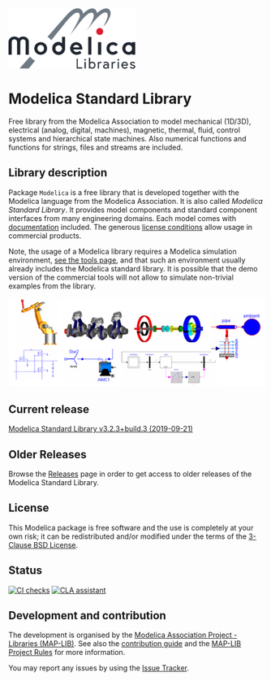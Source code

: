 <img src="https://github.com/modelica/ModelicaStandardLibrary/raw/master/Modelica/Resources/Images/Logos/Modelica_Libraries.svg?sanitize=true" width="250px">

# Modelica Standard Library

Free library from the Modelica Association to model mechanical (1D/3D), electrical (analog, digital, machines), magnetic, thermal, fluid, control systems and hierarchical state machines. Also numerical functions and functions for strings, files and streams are included.

## Library description

Package `Modelica` is a free library that is developed together with the Modelica language from the Modelica Association. It is also called *Modelica Standard Library*. It provides model components and standard component interfaces from many engineering domains. Each model comes with [documentation](https://doc.modelica.org/) included. The generous [license conditions](LICENSE) allow usage in commercial products.

Note, the usage of a Modelica library requires a Modelica simulation environment, [see the tools page](https://www.modelica.org/tools/), and that such an environment usually already includes the Modelica standard library. It is possible that the demo version of the commercial tools will not allow to simulate non-trivial examples from the library.

![ModelicaLibraries](Modelica/Resources/Images/UsersGuide/ModelicaLibraries.png)

## Current release

[Modelica Standard Library v3.2.3+build.3 (2019-09-21)](https://github.com/modelica/ModelicaStandardLibrary/releases/tag/v3.2.3+build.3)

## Older Releases

Browse the [Releases](https://github.com/modelica/ModelicaStandardLibrary/releases) page in order to get access to older releases of the Modelica Standard Library.

## License

This Modelica package is free software and the use is completely at your own risk;
it can be redistributed and/or modified under the terms of the [3-Clause BSD License](LICENSE).

## Status

[![CI checks](https://travis-ci.org/modelica/ModelicaStandardLibrary.svg?branch=master)](https://travis-ci.org/modelica/ModelicaStandardLibrary) [![CLA assistant](https://cla-assistant.io/readme/badge/modelica/ModelicaStandardLibrary)](https://cla-assistant.io/modelica/ModelicaStandardLibrary)

## Development and contribution

The development is organised by the [Modelica Association Project - Libraries (MAP-LIB)](https://www.modelica.org/projects).
See also the [contribution guide](CONTRIBUTING.md) and the [MAP-LIB Project Rules](https://github.com/modelica/MAP-LIB_ProjectRules) for more information.

You may report any issues by using the [Issue Tracker](https://github.com/modelica/ModelicaStandardLibrary/issues).
